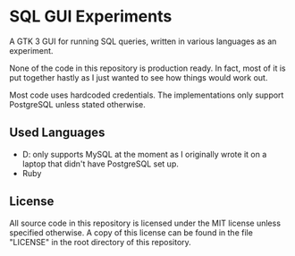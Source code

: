 # SQL GUI Experiments

A GTK 3 GUI for running SQL queries, written in various languages as an
experiment.

None of the code in this repository is production ready. In fact, most of it is
put together hastly as I just wanted to see how things would work out.

Most code uses hardcoded credentials. The implementations only support
PostgreSQL unless stated otherwise.

## Used Languages

* D: only supports MySQL at the moment as I originally wrote it on a laptop that
  didn't have PostgreSQL set up.
* Ruby

## License

All source code in this repository is licensed under the MIT license unless
specified otherwise. A copy of this license can be found in the file "LICENSE"
in the root directory of this repository.
